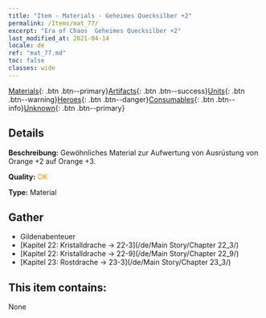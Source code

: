 ```yaml
---
title: "Item - Materials - Geheimes Quecksilber +2"
permalink: /Items/mat_77/
excerpt: "Era of Chaos  Geheimes Quecksilber +2"
last_modified_at: 2021-04-14
locale: de
ref: "mat_77.md"
toc: false
classes: wide
---
```

 [Materials](/de/Items/){: .btn .btn--primary}[Artifacts](/de/Items/Artifacts/){: .btn .btn--success}[Units](/de/Items/Units/){: .btn .btn--warning}[Heroes](/de/Items/Heroes/){: .btn .btn--danger}[Consumables](/de/Items/Consumables/){: .btn .btn--info}[Unknown](/de/Items/Unknown/){: .btn .btn--primary}

## Details
 **Beschreibung:** Gewöhnliches Material zur Aufwertung von Ausrüstung von Orange +2 auf Orange +3.

 **Quality:** <span style="color: #FF8C00">OK</span>

 **Type:** Material

## Gather

*    Gildenabenteuer 
*    [Kapitel 22: Kristalldrache -> 22-3](/de/Main Story/Chapter 22_3/) 
*    [Kapitel 22: Kristalldrache -> 22-9](/de/Main Story/Chapter 22_9/) 
*    [Kapitel 23: Rostdrache -> 23-3](/de/Main Story/Chapter 23_3/) 

## This item contains:

  None

